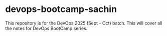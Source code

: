 # devops-bootcamp-sachin
This repository is for the DevOps 2025 (Sept - Oct) batch. This will cover all the notes for DevOps BootCamp series.
